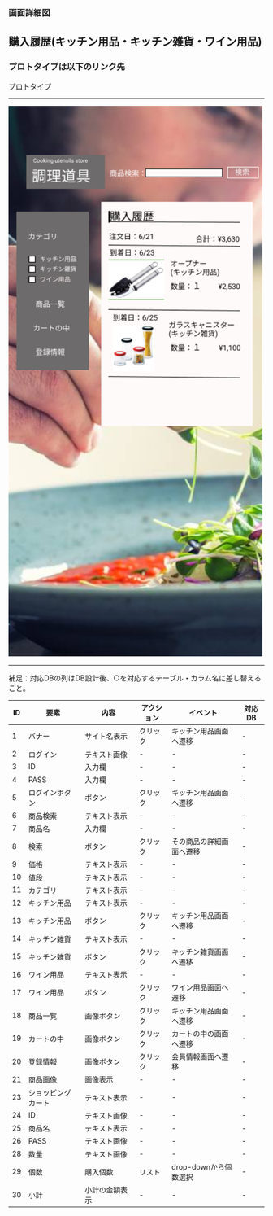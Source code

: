 ### 画面詳細図
## 購入履歴(キッチン用品・キッチン雑貨・ワイン用品)
### プロトタイプは以下のリンク先
[プロトタイプ](https://www.figma.com/file/Bbyoi3oY44HApNDN9uLFlB/cook?node-id=1%3A3)
*****
<img src="../img/購入履歴.png" width="500">

*****
補足：対応DBの列はDB設計後、○を対応するテーブル・カラム名に差し替えること。

| ID | 要素 | 内容 | アクション | イベント | 対応DB |
|----|------|-----|------------|---------|-------|
|1   |バナー   |サイト名表示|クリック|キッチン用品画面へ遷移|-      |
|2   |ログイン  |テキスト画像|-    |-        |-      |
|3   |ID       |入力欄　　|-    |-        |-      |
|4   |PASS     |入力欄　　|-    |-        |-      |
|5   |ログインボタン|ボタン|クリック|キッチン用品画面へ遷移|-      |
|6   |商品検索  |テキスト表示|-    |-        |-      |
|7   |商品名　  |入力欄　　|-      |-        |-      |
|8   |検索　　  |ボタン　　　|クリック|その商品の詳細画面へ遷移|-      |
|9   |価格      |テキスト表示|-    |-        |-      |
|10  |値段　    |テキスト表示　　|-    |-        |-      |
|11  |カテゴリ  |テキスト表示|-    |-        |-      |
|12  |キッチン用品　|テキスト表示|-    |-        |-      |
|13  |キッチン用品　|ボタン|クリック|キッチン用品画面へ遷移|-      |
|14  |キッチン雑貨　|テキスト表示|-    |-        |-      |
|15  |キッチン雑貨　|ボタン|クリック|キッチン雑貨画面へ遷移|-      |
|16  |ワイン用品|テキスト表示|-    |-        |-      |
|17  |ワイン用品|ボタン|クリック|ワイン用品画面へ遷移|-      |
|18  |商品一覧|画像ボタン　　　|クリック|キッチン用品画面へ遷移|-      |
|19  |カートの中|画像ボタン |クリック|カートの中の画面へ遷移|-      |
|20  |登録情報|画像ボタン　 |クリック|会員情報画面へ遷移|-      |
|21  |商品画像    |画像表示 |-      |-               |-      |
|23  |ショッピングカート|テキスト表示  |-      |-        |-               |
|24  |ID      |テキスト画像　|-      |-        |-               |
|25  |商品名  |テキスト表示 |-       |-        |-               |
|26  |PASS    |テキスト画像　|-    |-        |-                   |
|28  |数量     |テキスト画像　|-    |-        |-                  |
|29  |個数     |購入個数|リスト|drop-downから個数選択|-             |
|30  |小計     |小計の金額表示|-   |-      |-         |
